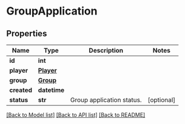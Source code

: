 # GroupApplication

## Properties
Name | Type | Description | Notes
------------ | ------------- | ------------- | -------------
**id** | **int** |  | 
**player** | [**Player**](Player.md) |  | 
**group** | [**Group**](Group.md) |  | 
**created** | **datetime** |  | 
**status** | **str** | Group application status. | [optional] 

[[Back to Model list]](../README.md#documentation-for-models) [[Back to API list]](../README.md#documentation-for-api-endpoints) [[Back to README]](../README.md)


